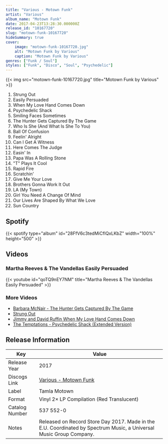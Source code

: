 ```yaml
---
title: "Various - Motown Funk"
artist: "Various"
album_name: "Motown Funk"
date: 2017-04-23T13:28:30.000000Z
release_id: "10167720"
slug: "motown-funk-10167720"
hideSummary: true
cover:
    image: "motown-funk-10167720.jpg"
    alt: "Motown Funk by Various"
    caption: "Motown Funk by Various"
genres: ["Funk / Soul"]
styles: ["Funk", "Disco", "Soul", "Psychedelic"]
---
```


{{< img src="motown-funk-10167720.jpg" title="Motown Funk by Various" >}}

<!-- section break -->

1. Strung Out
2. Easily Persuaded
3. When My Love Hand Comes Down
4. Psychedelic Shack
5. Smiling Faces Sometimes
6. The Hunter Gets Captured By The Game
7. Who Is She (And What Is She To You)
8. Ball Of Confusion
9. Feelin' Alright
10. Can I Get A Witness
11. Here Comes The Judge
12. Easin' In
13. Papa Was A Rolling Stone
14. "T" Plays It Cool
15. Rapid Fire
16. Scratchin'
17. Give Me Your Love
18. Brothers Gonna Work It Out
19. LA (My Town)
20. Girl You Need A Change Of Mind
21. Our Lives Are Shaped By What We Love
22. Sun Country

<!-- section break -->


## Spotify
{{< spotify type="album" id="28FfV6c3tedMiCfIQxLKbZ" width="100%" height="500" >}}



## Videos
### Martha Reeves & The Vandellas Easily Persuaded
{{< youtube id="qoTQ9nEY7NM" title="Martha Reeves & The Vandellas Easily Persuaded" >}}<br>

### More Videos

- [Barbara McNair - The Hunter Gets Captured By The Game](https://www.youtube.com/watch?v=e1aQDKgjm3g)
- [Strung Out](https://www.youtube.com/watch?v=ldK1UHr_UzQ)
- [Jimmy and David Ruffin When My Love Hand Comes Down](https://www.youtube.com/watch?v=a3iBPYbsTcM)
- [The Temptations - Psychedelic Shack (Extended Version)](https://www.youtube.com/watch?v=G5ZS6zCwsmk)


## Release Information
|  Key           | Value                                                |
| ---------------| ---------------------------------------------------- |
| Release Year   | 2017                                   |
| Discogs Link   | [Various - Motown Funk](https://www.discogs.com/release/10167720-Various-Motown-Funk) |
| Label          | Tamla Motown |
| Format         | Vinyl 2× LP Compilation (Red Translucent) |
| Catalog Number | 537 552-0 |
| Notes | Released on Record Store Day 2017. Made in the E.U. Coordinated by Spectrum Music, a Universal Music Group Company. |